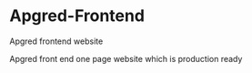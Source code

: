# Apgred-Frontend
Apgred frontend website  

Apgred front end one page website which is production ready 

